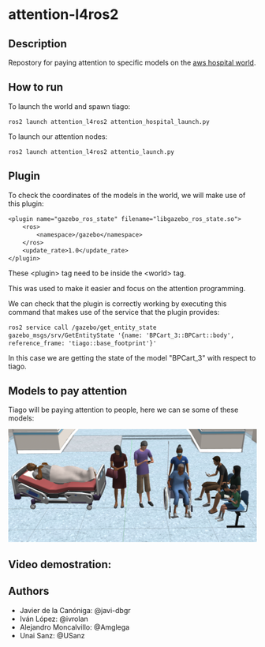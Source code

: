 # attention-l4ros2

## Description

Repostory for paying attention to specific models on the [aws hospital world](https://github.com/aws-robotics/aws-robomaker-hospital-world#readme).

## How to run

To launch the world and spawn tiago:

    ros2 launch attention_l4ros2 attention_hospital_launch.py

To launch our attention nodes:

    ros2 launch attention_l4ros2 attentio_launch.py

## Plugin

To check the coordinates of the models in the world, we will make use of this plugin:

    <plugin name="gazebo_ros_state" filename="libgazebo_ros_state.so">
        <ros>
            <namespace>/gazebo</namespace>
        </ros>
        <update_rate>1.0</update_rate>
    </plugin>

These \<plugin> tag need to be inside the \<world> tag.

This was used to make it easier and focus on the attention programming.

We can check that the plugin is correctly working by executing this command that makes use of the service that the plugin provides:

    ros2 service call /gazebo/get_entity_state gazebo_msgs/srv/GetEntityState '{name: 'BPCart_3::BPCart::body', reference_frame: 'tiago::base_footprint'}'

In this case we are getting the state of the model "BPCart_3" with respect to tiago.

## Models to pay attention

Tiago will be paying attention to people, here we can se some of these models:

![models to pay attention](./imgs/attention_models.png)

## Video demostration:

<TODO>

## Authors

 - Javier de la Canóniga: @javi-dbgr
 - Iván López: @ivrolan
 - Alejandro Moncalvillo: @Amglega
 - Unai Sanz: @USanz


